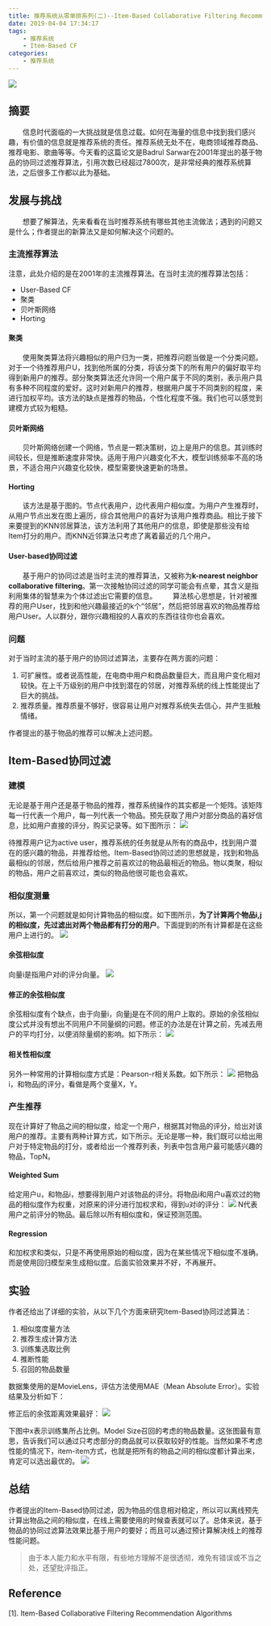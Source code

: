 ```yaml
---
title: 推荐系统从零单排系列(二)--Item-Based Collaborative Filtering Recommendation Algorithms
date: 2019-04-04 17:34:17
tags: 
    - 推荐系统
    - Item-Based CF
categories: 
    - 推荐系统
---
```


![](/gallery/cover/developer-4027337_1920.png)

## 摘要
&emsp;&emsp;信息时代面临的一大挑战就是信息过载。如何在海量的信息中找到我们感兴趣，有价值的信息就是推荐系统的责任。推荐系统无处不在，电商领域推荐商品、推荐电影、歌曲等等。今天看的这篇论文是Badrul Sarwar在2001年提出的基于物品的协同过滤推荐算法，引用次数已经超过7800次，是非常经典的推荐系统算法，之后很多工作都以此为基础。

<!-- more -->

## 发展与挑战
&emsp;&emsp;想要了解算法，先来看看在当时推荐系统有哪些其他主流做法；遇到的问题又是什么；作者提出的新算法又是如何解决这个问题的。

### 主流推荐算法
注意，此处介绍的是在2001年的主流推荐算法。在当时主流的推荐算法包括：

- User-Based CF
- 聚类
- 贝叶斯网络
- Horting

#### 聚类
&emsp;&emsp;使用聚类算法将兴趣相似的用户归为一类，把推荐问题当做是一个分类问题。对于一个待推荐用户U，找到他所属的分类，将该分类下的所有用户的偏好取平均得到新用户的推荐。部分聚类算法还允许同一个用户属于不同的类别，表示用户具有多种不同程度的爱好。这时对新用户的推荐，根据用户属于不同类别的程度，来进行加权平均。该方法的缺点是推荐的物品，个性化程度不强。我们也可以感觉到建模方式较为粗糙。

#### 贝叶斯网络
&emsp;&emsp;贝叶斯网络创建一个网络，节点是一颗决策树，边上是用户的信息。其训练时间较长，但是推断速度非常快。适用于用户兴趣变化不大，模型训练频率不高的场景，不适合用户兴趣变化较快，模型需要快速更新的场景。

#### Horting
&emsp;&emsp;该方法是基于图的。节点代表用户，边代表用户相似度。为用户产生推荐时，从用户节点出发在图上遍历，综合其他用户的喜好为该用户推荐商品。相比于接下来要提到的KNN邻居算法，该方法利用了其他用户的信息，即使是那些没有给Item打分的用户。而KNN近邻算法只考虑了离着最近的几个用户。

#### User-based协同过滤
&emsp;&emsp;基于用户的协同过滤是当时主流的推荐算法，又被称为**k-nearest neighbor collaborative filtering**。第一次接触协同过滤的同学可能会有点晕，其含义是指利用集体的智慧来为个体过滤出它需要的信息。
&emsp;&emsp;算法核心思想是，针对被推荐的用户User，找到和他兴趣最接近的k个“邻居”，然后把邻居喜欢的物品推荐给用户User。人以群分，跟你兴趣相投的人喜欢的东西往往你也会喜欢。

### 问题
对于当时主流的基于用户的协同过滤算法，主要存在两方面的问题：

1. 可扩展性。或者说高性能，在电商中用户和商品数量巨大，而且用户变化相对较快。在上千万级别的用户中找到潜在的邻居，对推荐系统的线上性能提出了巨大的挑战。
1. 推荐质量。推荐质量不够好，很容易让用户对推荐系统失去信心，并产生抵触情绪。

作者提出的基于物品的推荐可以解决上述问题。

## Item-Based协同过滤
### 建模
无论是基于用户还是基于物品的推荐，推荐系统操作的其实都是一个矩阵。该矩阵每一行代表一个用户，每一列代表一个物品。预先获取了用户对部分商品的喜好信息，比如用户直接的评分，购买记录等。如下图所示：
![](/gallery/推荐系统/01F089F0-0E5E-4AF5-AD70-E0A55F6C51ED.png)

待推荐用户记为active user，推荐系统的任务就是从所有的商品中，找到用户潜在的感兴趣的物品，并推荐给他。Item-Based协同过滤的思想就是，找到和物品最相似的邻居，然后给用户推荐之前喜欢过的物品最相近的物品。物以类聚，相似的物品，用户之前喜欢过，类似的物品他很可能也会喜欢。

### 相似度测量
所以，第一个问题就是如何计算物品的相似度。如下图所示，**为了计算两个物品i,j的相似度，先过滤出对两个物品都有打分的用户**。下面提到的所有计算都是在这些用户上进行的。
![](/gallery/推荐系统/77E28FFC-668D-4CF3-AC1C-90F849EAE0EC.png)

#### 余弦相似度
向量i是指用户对i的评分向量。
![](/gallery/推荐系统/C94BDFA9-8D29-4331-B4C0-8922D9E55E39.png)

#### 修正的余弦相似度
余弦相似度有个缺点，由于向量i，向量j是在不同的用户上取的。原始的余弦相似度公式并没有想出不同用户不同量纲的问题。修正的办法是在计算之前，先减去用户的平均打分，以便消除量纲的影响。如下所示：
![](/gallery/推荐系统/DBE088E1-87E8-4A18-8F74-41C4E2702284.png)


#### 相关性相似度
另外一种常用的计算相似度方式是：Pearson-r相关系数。如下所示：
![](/gallery/推荐系统/7503DD69-63B5-4FD0-BA5D-8B5DFC3F145D.png)
把物品i，和物品j的评分，看做是两个变量X，Y。

### 产生推荐
现在计算好了物品之间的相似度，给定一个用户，根据其对物品的评分，给出对该用户的推荐。主要有两种计算方式，如下所示。无论是哪一种，我们既可以给出用户对于特定物品的打分，或者给出一个推荐列表，列表中包含用户最可能感兴趣的物品，TopN。
#### Weighted Sum
给定用户u，和物品i，想要得到用户对该物品的评分。将物品i和用户u喜欢过的物品的相似度作为权重，对原来的评分进行加权求和，得到u对i的评分：
![](/gallery/推荐系统/CFAC5631-ABCB-48C7-80EC-8A83109C4A1E.png)
N代表用户之前评分的物品。最后除以所有相似度和，保证预测范围。

#### Regression
和加权求和类似，只是不再使用原始的相似度，因为在某些情况下相似度不准确。而是使用回归模型来生成相似度。后面实验效果并不好，不再展开。


## 实验
作者还给出了详细的实验，从以下几个方面来研究Item-Based协同过滤算法：

1. 相似度度量方法
2. 推荐生成计算方法
3. 训练集选取比例
4. 推断性能
5. 召回的物品数量

数据集使用的是MovieLens，评估方法使用MAE（Mean Absolute Error）。实验结果及分析如下：

修正后的余弦距离效果最好：
![](/gallery/推荐系统/196C68C0-910A-4D10-BCD2-8C38F97EDDF1.png)


下图中x表示训练集所占比例。Model Size召回的考虑的物品数量。这张图最有意思，告诉我们可以通过只考虑部分的商品就可以获取较好的性能。当然如果不考虑性能的情况下，item-item方式，也就是把所有的物品之间的相似度都计算出来，肯定可以选出最优的。
![](/gallery/推荐系统/826E9181-7531-4D1C-8E82-795E65D92CFD.png)



## 总结
作者提出的Item-Based协同过滤，因为物品的信息相对稳定，所以可以离线预先计算出物品之间的相似度，在线上需要使用的时候查表就可以了。总体来说，基于物品的协同过滤算法效果比基于用户的要好；而且可以通过预计算解决线上的推荐性能问题。

> 由于本人能力和水平有限，有些地方理解不是很透彻，难免有错误或不当之处，还望批评指正。

## Reference
[1]. Item-Based Collaborative Filtering Recommendation Algorithms


